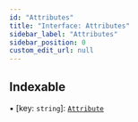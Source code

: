 ```yaml
---
id: "Attributes"
title: "Interface: Attributes"
sidebar_label: "Attributes"
sidebar_position: 0
custom_edit_url: null
---
```


## Indexable

▪ [key: `string`]: [`Attribute`](Attribute.md)

